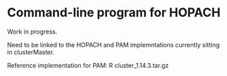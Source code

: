 # Command-line program for HOPACH

Work in progress.

Need to be linked to the HOPACH and PAM implemntations currently sitting in clusterMaster.

Reference implementation for PAM:
R cluster_1.14.3.tar.gz 
